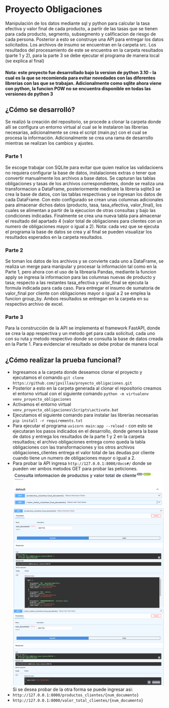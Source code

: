# Proyecto Obligaciones
Manipulación de los datos mediante sql y python para calcular la tasa efectiva y valor final de cada producto, a partir de las tasas que se tienen para cada producto, segmento, subsegmento y calificacion de riesgo de cada persona.
Posterior a esto se construye una API para entregar los datos solicitados.
Los archivos de insumo se encuentran en la carpeta src.
Los resultados del procesamiento de este se encuentra en la carpeta resultados (parte 1 y 2), para la parte 3 se debe ejecutar el programa de manera local (se explica al final)
#### Nota: este proyecto fue desarrollado bajo la version de python 3.10 - la cual es la que se recomienda para evitar novedades con las diferentes librerías con las que se trabajan. Adicionalmente como sqlite ahora viene con python, la funcion POW no se encuentra disponible en todas las versiones de python 3 

## ¿Cómo se desarrolló?
Se realizó la creación del repositorio, se procede a clonar la carpeta donde allí se configura un entorno virtual al cual se le instalaron las librerias necesarias, 
adicionalmente se crea el script (main.py) con el cual se procesa la información.
Adicionalmente se crea una rama de desarrollo mientras se realizan los cambios y ajustes.
### Parte 1
Se escoge trabajar con SQLite para evitar que quien realice las validacioens no requiera configurar la base de datos, instalaciones extras o tener que convertir manualmente los archivos a base datos.
Se capturan las tablas obligaciones y tasas de los archivos correspondientes, donde se realiza una transformacion a DataFrame, posteriormente medinate la libreria sqlite3 se crea la base de datos, con las tablas respectivas y se ingresan los datos de cada DataFrame. Con esto configurado se crean unas columnas adicionales para almacenar dichos datos (producto, tasa, tasa_efectiva, valor_final), los cuales se alimentan a partir de la ejecucion de otras consultas y bajo las condiciones indicadas.
Finalmente se crea una nueva tabla para almacenar el resultado del apartado 4 (valor total de obligaciones para clientes con un numero de obligaciones mayor o igual a 2).
Nota: cada vez que se ejecuta el programa la base de datos se crea y al final se pueden visualizar los resultados esperados en la carpeta resultados.

### Parte 2
Se toman los datos de los archivos y se convierte cada uno a DataFrame, se realiza un merge para manipular y procesar la información tal como en la Parte 1, pero ahora con el uso de la librearía Pandas, mediante la funcion apply se ingresa la informacion para las columnas nuevas de producto y tasa; respecto a las restantes tasa_efectiva y valor_final se ejecuta la formula indicada para cada caso. Para entregar el insumo de sumatoria de valor_final por cliente con obligaciones mayor o igual a 2 se emplea la funcion group_by. Ambos resultados se entregan en la carpeta en su respectivo archivo de excel. 

### Parte 3
Para la construcción de la API se implementa el framework FastAPI, donde se crea la app respectiva y un metodo get para cada solicitud, cada uno con su ruta y metodo respectivo donde se consulta la base de datos creada en la Parte 1.
Para evidenciar el resultado se debe probar de manera local 

## ¿Cómo realizar la prueba funcional?
- Ingresamos a la carpeta donde deseamos clonar el proyecto y ejecutamos el comando ```git clone https://github.com/jpvillaa/proyecto_obligaciones.git```
- Posterior a esto en la carpeta generada al clonar el repositorio creamos el entorno virtual con el siguiente comando ```python -m virtualenv venv_proyecto_obligaciones```
- Activamos el entorno virtual ```venv_proyecto_obligaciones\Scripts\activate.bat```
- Ejecutamos el siguiente comando para instalar las librerías necesarias ```pip install -r requirements.txt```
- Para ejecutar el programa ```uvicorn main:app --reload``` - con esto se ejecutaran los pasos indicados en el desarrollo, donde genera la base de datos y entrega los resultados de la parte 1 y 2 en la carpeta resultados; el archivo obligaciones entrega como queda la tabla obligaciones con las transformaciones y los otros archivos obligaciones_clientes entrega el valor total de las deudas por cliente cuando tiene un numero de obligaciones mayor o igual a 2.
- Para probar la API ingresa ```http://127.0.0.1:8000/docs#/``` donde se pueden ver ambos metodos GET para probar las peticiones. 
![Imagen de metodos GET API](/src/peticiones_API.png)
![Peticion 1 API](/src/peticion_1_API.png)
![Peticion 2 API](/src/peticion_2_API.png)
Si se desea probar de la otra forma se puede ingresar asi: 
- ```http://127.0.0.1:8000/productos_clientes/{num_documento}``` 
- ```http://127.0.0.1:8000/valor_total_clientes/{num_documento}```

